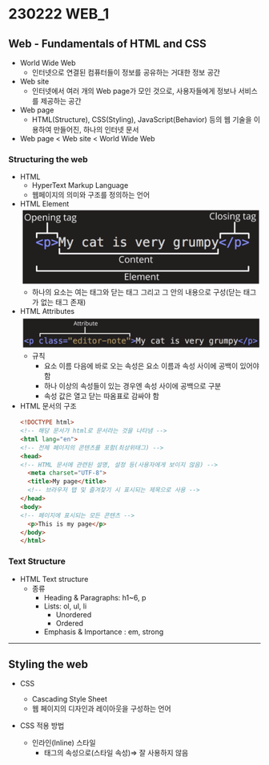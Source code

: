 # 230222 WEB_1

## Web - Fundamentals of HTML and CSS

- World Wide Web
    - 인터넷으로 연결된 컴퓨터들이 정보를 공유하는 거대한 정보 공간
- Web site
    - 인터넷에서 여러 개의 Web page가 모인 것으로, 사용자들에게 정보나 서비스를 제공하는 공간
- Web page
    - HTML(Structure), CSS(Styling), JavaScript(Behavior) 등의 웹 기술을 이용하여 만들어진, 하나의 인터넷 문서
- Web page < Web site < World Wide Web

### Structuring the web

- HTML
    - HyperText Markup Language
    - 웹페이지의 의미와 구조를 정의하는 언어
- HTML Element
  ![element](element.png)
    - 하나의 요소는 여는 태그와 닫는 태그 그리고 그 안의 내용으로 구성(닫는 태그가 없는 태그 존재)
- HTML Attributes
  ![attributes](attributes.png)
    - 규칙
      - 요소 이름 다음에 바로 오는 속성은 요소 이름과 속성 사이에 공백이 있어야 함
      - 하나 이상의 속성들이 있는 경우엔 속성 사이에 공백으로 구분
      - 속성 값은 열고 닫는 따옴표로 감싸야 함
- HTML 문서의 구조
  ```HTML
  <!DOCTYPE html>
  <!-- 해당 문서가 html로 문서라는 것을 나타냄 -->
  <html lang="en">
  <!-- 전체 페이지의 콘텐츠를 포함(최상위태그) -->
  <head>
  <!-- HTML 문서에 관련된 설명, 설정 등(사용자에게 보이지 않음) -->
    <meta charset="UTF-8">
    <title>My page</title>
    <!-- 브라우저 탭 및 즐겨찾기 시 표시되는 제목으로 사용 -->
  </head>
  <body>
  <!-- 페이지에 표시되는 모든 콘텐츠 -->
    <p>This is my page</p>
  </body>
  </html>
  ```

### Text Structure
- HTML Text structure
  - 종류
    - Heading & Paragraphs: h1~6, p
    - Lists: ol, ul, li
      - Unordered
      - Ordered
    - Emphasis & Importance : em, strong
  
---
## Styling the web

- CSS
  - Cascading Style Sheet
  - 웹 페이지의 디자인과 레이아웃을 구성하는 언어

- CSS 적용 방법
  - 인라인(Inline) 스타일
    - 태그의 속성으로(스타일 속성)⇒ 잘 사용하지 않음
      ```HTML
      